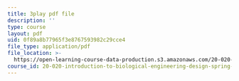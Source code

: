 ```yaml
---
title: 3play pdf file
description: ''
type: course
layout: pdf
uid: 0f89a8b77965f3e8767593982c29cce4
file_type: application/pdf
file_location: >-
  https://open-learning-course-data-production.s3.amazonaws.com/20-020-introduction-to-biological-engineering-design-spring-2009/0f89a8b77965f3e8767593982c29cce4_LRcYRm5daCU.pdf
course_id: 20-020-introduction-to-biological-engineering-design-spring-2009
---
```

